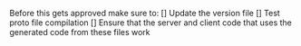 Before this gets approved make sure to:
[] Update the version file
[] Test proto file compilation
[] Ensure that the server and client code that uses the generated code from these files work